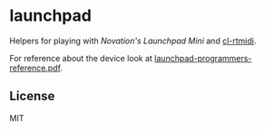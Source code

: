 # launchpad

Helpers for playing with *Novation's Launchpad Mini* and [cl-rtmidi](https://github.com/boqs/cl-rtmidi).

For reference about the device look at [launchpad-programmers-reference.pdf](https://github.com/Granjow/launchpad-mini/blob/master/doc/launchpad-programmers-reference.pdf).

## License

MIT

